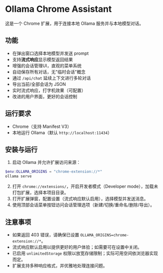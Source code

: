 # Ollama Chrome Assistant

这是一个 Chrome 扩展，用于连接本地 Ollama 服务并与本地模型对话。

## 功能

- 在弹出窗口选择本地模型并发送 prompt
- 支持**流式响应**显示模型返回结果
- 增强的会话管理UI，直观的菜单系统
- 自动保存所有对话，无"临时会话"概念
- 通过 `/api/chat` 延续上下文进行多轮对话
- 导出当前/全部会话为 JSON
- 实时流式响应，打字机效果（可配置）
- 改进的用户界面，更好的会话控制

## 运行要求

- Chrome（支持 Manifest V3）
- 本地运行 Ollama（默认 `http://localhost:11434`）

## 安装与运行

1. 启动 Ollama 并允许扩展访问来源：

```powershell
$env:OLLAMA_ORIGINS = "chrome-extension://*"
ollama serve
```

2. 打开 `chrome://extensions/`，开启开发者模式（Developer mode），加载未打包扩展，选择本项目目录。
3. 打开扩展弹窗，配置设置（流式响应默认启用），选择模型并发送消息。
4. 使用顶部会话菜单按钮访问会话管理选项（新建/切换/重命名/删除/导出）。

## 注意事项

- 如果返回 403 错误，请确保已设置 `OLLAMA_ORIGINS=chrome-extension://*`。
- 流式响应默认启用以提供更好的用户体验；如需要可在设置中关闭。
- 已启用 `unlimitedStorage` 权限以放宽存储限制；实际可用空间依浏览器实现而定。
- 扩展支持多种响应格式，并优雅地处理连接问题。
